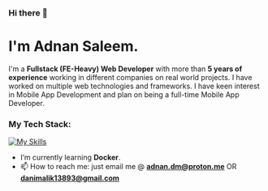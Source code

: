 ### Hi there 👋
# I'm Adnan Saleem.
I'm a **Fullstack (FE-Heavy) Web Developer** with more than **5 years of experience** working in different companies on real world projects. I have worked on multiple web technologies and frameworks. I have keen interest in Mobile App Development and plan on being a full-time Mobile App Developer.

### My Tech Stack:
[![My Skills](https://skillicons.dev/icons?i=js,html,css,cs,mongodb,ts,nextjs,react,express,dotnet,materialui,tailwind,redux,nodejs,jest,jquery,python,vite,git,github,npm,notion,prisma,bootstrap)](https://skillicons.dev) 

- I’m currently learning **Docker**.
- 📫 How to reach me: just email me @ **adnan.dm@proton.me** OR **danimalik13893@gmail.com**

